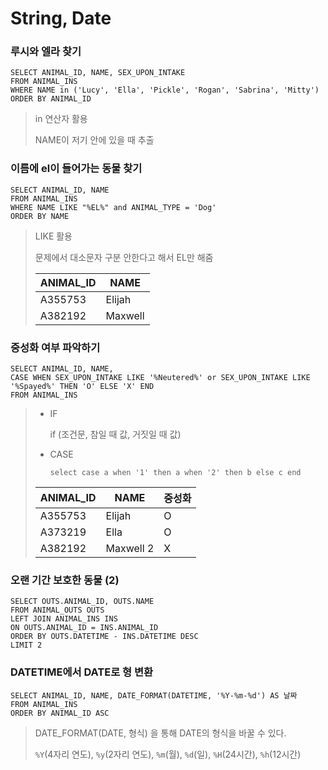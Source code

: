 # String, Date



### 루시와 엘라 찾기

```mysql
SELECT ANIMAL_ID, NAME, SEX_UPON_INTAKE
FROM ANIMAL_INS
WHERE NAME in ('Lucy', 'Ella', 'Pickle', 'Rogan', 'Sabrina', 'Mitty')
ORDER BY ANIMAL_ID
```

> in 연산자 활용
>
> NAME이 저기 안에 있을 때 추출



### 이름에 el이 들어가는 동물 찾기

```mysql
SELECT ANIMAL_ID, NAME
FROM ANIMAL_INS
WHERE NAME LIKE "%EL%" and ANIMAL_TYPE = 'Dog'
ORDER BY NAME
```

> LIKE 활용
>
> 문제에서 대소문자 구분 안한다고 해서 EL만 해줌
>
> | ANIMAL_ID | NAME    |
> | --------- | ------- |
> | A355753   | Elijah  |
> | A382192   | Maxwell |



### 중성화 여부 파악하기

```mysql
SELECT ANIMAL_ID, NAME,
CASE WHEN SEX_UPON_INTAKE LIKE '%Neutered%' or SEX_UPON_INTAKE LIKE '%Spayed%' THEN 'O' ELSE 'X' END
FROM ANIMAL_INS
```

> - IF
>
>   if (조건문, 참일 때 값, 거짓일 때 값)
>
> - CASE
>
>   `select case a when '1' then a when '2' then b else c end`
>
> | ANIMAL_ID | NAME      | 중성화 |
> | --------- | --------- | ------ |
> | A355753   | Elijah    | O      |
> | A373219   | Ella      | O      |
> | A382192   | Maxwell 2 | X      |



### 오랜 기간 보호한 동물 (2)

```mysql
SELECT OUTS.ANIMAL_ID, OUTS.NAME
FROM ANIMAL_OUTS OUTS
LEFT JOIN ANIMAL_INS INS
ON OUTS.ANIMAL_ID = INS.ANIMAL_ID
ORDER BY OUTS.DATETIME - INS.DATETIME DESC
LIMIT 2
```



### DATETIME에서 DATE로 형 변환

```mysql
SELECT ANIMAL_ID, NAME, DATE_FORMAT(DATETIME, '%Y-%m-%d') AS 날짜
FROM ANIMAL_INS
ORDER BY ANIMAL_ID ASC
```

> DATE_FORMAT(DATE, 형식) 을 통해 DATE의 형식을 바꿀 수 있다.
>
> `%Y`(4자리 연도), `%y`(2자리 연도), `%m`(월), `%d`(일), `%H`(24시간), `%h`(12시간)